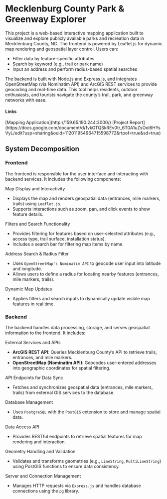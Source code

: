 <h1>Mecklenburg County Park & Greenway Explorer</h1>
This project is a web-based interactive mapping application built to visualize and explore publicly available parks and recreation data in Mecklenburg County, NC. The frontend is powered by Leaflet.js for dynamic map rendering and geospatial layer control. Users can:
<ul>
  <li>Filter data by feature-specific attributes</li>
  <li>Search by keyword (e.g., trail or park name)</li>
  <li>Input an address and perform radius-based spatial searches</li>
</ul>


The backend is built with Node.js and Express.js, and integrates OpenStreetMap (via Nominatim API) and ArcGIS REST services to provide geocoding and real-time data. This tool helps residents, outdoor enthusiasts, and tourists navigate the county’s trail, park, and greenway networks with ease.

<h4>Links</h4>
[Mapping Application](http://159.65.190.244:3000/)
[Project Report](https://docs.google.com/document/d/1vkGTQSkREv0tr_6T0A1uZsOoI6HYsVyL/edit?usp=sharing&ouid=112011954964715598772&rtpof=true&sd=true)



<h2>System Decomposition</h2>

<h3>Frontend</h3>
<p>The frontend is responsible for the user interface and interacting with backend services. It includes the following components:</p>

Map Display and Interactivity
<ul>
  <li>Displays the map and renders geospatial data (entrances, mile markers, trails) using <code>Leaflet.js</code>.</li>
  <li>Supports interactions such as zoom, pan, and click events to show feature details.</li>
</ul>

Filters and Search Functionality
<ul>
  <li>Provides filtering for features based on user-selected attributes (e.g., access type, trail surface, installation status).</li>
  <li>Includes a search bar for filtering map items by name.</li>
</ul>

Address Search & Radius Filter
<ul>
  <li>Uses <code>OpenStreetMap's Nominatim API</code> to geocode user input into latitude and longitude.</li>
  <li>Allows users to define a radius for locating nearby features (entrances, mile markers, trails).</li>
</ul>

Dynamic Map Updates
<ul>
  <li>Applies filters and search inputs to dynamically update visible map features in real time.</li>
</ul>

<h3>Backend</h3>
<p>The backend handles data processing, storage, and serves geospatial information to the frontend. It includes:</p>

External Services and APIs
<ul>
  <li><strong>ArcGIS REST API</strong>: Queries Mecklenburg County’s API to retrieve trails, entrances, and mile markers.</li>
  <li><strong>OpenStreetMap (Nominatim API)</strong>: Geocodes user-entered addresses into geographic coordinates for spatial filtering.</li>
</ul>

API Endpoints for Data Sync
<ul>
  <li>Fetches and synchronizes geospatial data (entrances, mile markers, trails) from external GIS services to the database.</li>
</ul>

Database Management
<ul>
  <li>Uses <code>PostgreSQL</code> with the <code>PostGIS</code> extension to store and manage spatial data.</li>
</ul>

Data Access API
<ul>
  <li>Provides RESTful endpoints to retrieve spatial features for map rendering and interaction.</li>
</ul>

Geometry Handling and Validation
<ul>
  <li>Validates and transforms geometries (e.g., <code>LineString</code>, <code>MultiLineString</code>) using PostGIS functions to ensure data consistency.</li>
</ul>

Server and Connection Management
<ul>
  <li>Manages HTTP requests via <code>Express.js</code> and handles database connections using the <code>pg</code> library.</li>
</ul>
